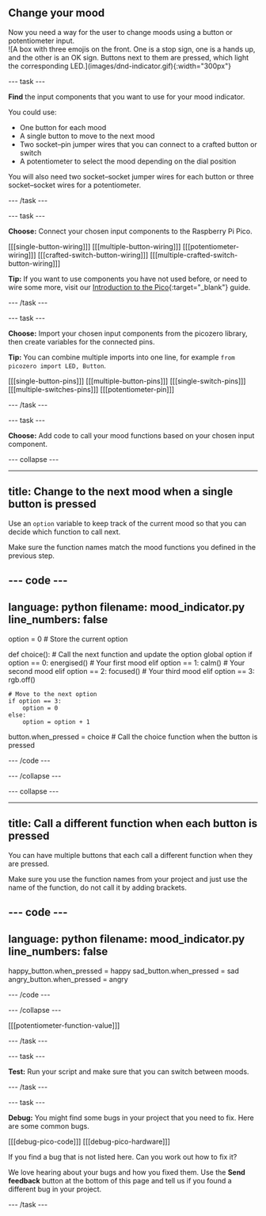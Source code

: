 ## Change your mood

<div style="display: flex; flex-wrap: wrap">
<div style="flex-basis: 200px; flex-grow: 1; margin-right: 15px;">
Now you need a way for the user to change moods using a button or potentiometer input. 
</div>
<div>
![A box with three emojis on the front. One is a stop sign, one is a hands up, and the other is an OK sign. Buttons next to them are pressed, which light the corresponding LED.](images/dnd-indicator.gif){:width="300px"}
</div>
</div>

--- task ---

**Find** the input components that you want to use for your mood indicator. 

You could use:
+ One button for each mood
+ A single button to move to the next mood
+ Two socket–pin jumper wires that you can connect to a crafted button or switch
+ A potentiometer to select the mood depending on the dial position

You will also need two socket–socket jumper wires for each button or three socket–socket wires for a potentiometer. 

--- /task ---

--- task ---

**Choose:** Connect your chosen input components to the Raspberry Pi Pico.

[[[single-button-wiring]]]
[[[multiple-button-wiring]]]
[[[potentiometer-wiring]]]
[[[crafted-switch-button-wiring]]]
[[[multiple-crafted-switch-button-wiring]]]

**Tip:** If you want to use components you have not used before, or need to wire some more, visit our [Introduction to the Pico](https://projects.raspberrypi.org/en/projects/introduction-to-the-pico){:target="_blank"} guide. 

--- /task ---

--- task ---

**Choose:** Import your chosen input components from the picozero library, then create variables for the connected pins.

**Tip:** You can combine multiple imports into one line, for example `from picozero import LED, Button`.

[[[single-button-pins]]]
[[[multiple-button-pins]]]
[[[single-switch-pins]]]
[[[multiple-switches-pins]]]
[[[potentiometer-pin]]]

--- /task ---

--- task ---

**Choose:** Add code to call your mood functions based on your chosen input component. 

--- collapse ---

---
title: Change to the next mood when a single button is pressed
---

Use an `option` variable to keep track of the current mood so that you can decide which function to call next. 

Make sure the function names match the mood functions you defined in the previous step.

--- code ---
---
language: python
filename: mood_indicator.py
line_numbers: false
---
option = 0 # Store the current option

def choice(): # Call the next function and update the option
    global option
    if option == 0:
        energised() # Your first mood
    elif option == 1:
        calm()      # Your second mood
    elif option == 2:
        focused()   # Your third mood
    elif option == 3:    
        rgb.off()
    
    # Move to the next option
    if option == 3:
        option = 0
    else:
        option = option + 1
    
button.when_pressed = choice # Call the choice function when the button is pressed

--- /code ---

--- /collapse ---

--- collapse ---

---
title: Call a different function when each button is pressed
---

You can have multiple buttons that each call a different function when they are pressed. 

Make sure you use the function names from your project and just use the name of the function, do not call it by adding brackets.

--- code ---
---
language: python
filename: mood_indicator.py
line_numbers: false
---

happy_button.when_pressed = happy
sad_button.when_pressed = sad
angry_button.when_pressed = angry

--- /code ---

--- /collapse ---

[[[potentiometer-function-value]]]

--- /task ---


--- task ---

**Test:** Run your script and make sure that you can switch between moods. 

--- /task ---

--- task ---

**Debug:** You might find some bugs in your project that you need to fix. Here are some common bugs.

[[[debug-pico-code]]]
[[[debug-pico-hardware]]]

If you find a bug that is not listed here. Can you work out how to fix it?

We love hearing about your bugs and how you fixed them. Use the **Send feedback** button at the bottom of this page and tell us if you found a different bug in your project.

--- /task ---

